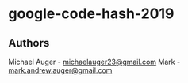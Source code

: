 # google-code-hash-2019

## Authors

Michael Auger - michaelauger23@gmail.com
Mark - mark.andrew.auger@gmail.com
